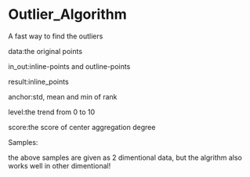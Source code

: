 # Outlier_Algorithm
A fast way to find the outliers

data:the original points


in_out:inline-points and outline-points


result:inline_points


anchor:std, mean and min of rank


level:the trend from 0 to 10


score:the score of center aggregation degree


Samples:



the above samples are given as 2 dimentional data, but the algrithm also works well in other dimentional!
